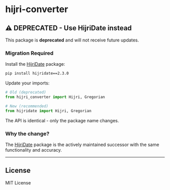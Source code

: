 # hijri-converter

## ⚠️ DEPRECATED - Use HijriDate instead

This package is **deprecated** and will not receive future updates.

### Migration Required

Install the [HijriDate](https://pypi.org/project/hijridate/) package:

```bash
pip install hijridate==2.3.0
```

Update your imports:

```python
# Old (deprecated)
from hijri_converter import Hijri, Gregorian

# New (recommended)
from hijridate import Hijri, Gregorian
```

The API is identical - only the package name changes.

### Why the change?

The [HijriDate](https://pypi.org/project/hijridate/) package is the actively maintained successor with the same functionality and accuracy.

---

## License

MIT License

